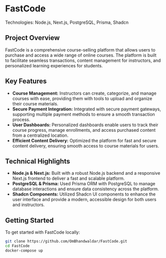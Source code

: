 # FastCode

Technologies: Node.js, Next.js, PostgreSQL, Prisma, Shadcn

## Project Overview

FastCode is a comprehensive course-selling platform that allows users to purchase and access a wide range of online courses. The platform is built to facilitate seamless transactions, content management for instructors, and personalized learning experiences for students.

## Key Features

- <b>Course Management:</b> Instructors can create, categorize, and manage courses with ease, providing them with tools to upload and organize their course materials.
- <b>Secure Payment Integration:</b> Integrated with secure payment gateways, supporting multiple payment methods to ensure a smooth transaction process.
- <b>User Dashboards:</b> Personalized dashboards enable users to track their course progress, manage enrollments, and access purchased content from a centralized location.
- <b>Efficient Content Delivery:</b> Optimized the platform for fast and secure content delivery, ensuring smooth access to course materials for users.

## Technical Highlights

- <b>Node.js & Next.js:</b> Built with a robust Node.js backend and a responsive Next.js frontend to deliver a fast and scalable platform.
- <b>PostgreSQL & Prisma:</b> Used Prisma ORM with PostgreSQL to manage database interactions and ensure data consistency across the platform.
- <b>Shadcn Components:</b> Utilized Shadcn UI components to enhance the user interface and provide a modern, accessible design for both users and instructors.


## Getting Started

To get started with FastCode locally:

```bash
git clone https://github.com/OmBhandwaldar/FastCode.git
cd FastCode
docker-compose up
